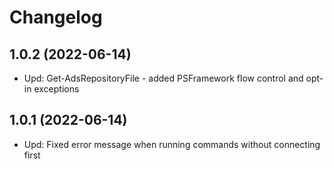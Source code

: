﻿# Changelog

## 1.0.2 (2022-06-14)

+ Upd: Get-AdsRepositoryFile - added PSFramework flow control and opt-in exceptions

## 1.0.1 (2022-06-14)

+ Upd: Fixed error message when running commands without connecting first
